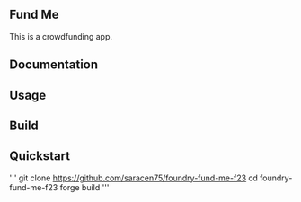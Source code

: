 ## Fund Me

This is a crowdfunding app.

## Documentation

## Usage

## Build

## Quickstart

'''
git clone https://github.com/saracen75/foundry-fund-me-f23
cd foundry-fund-me-f23
forge build
'''